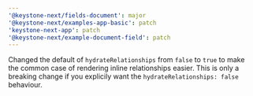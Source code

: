 ```yaml
---
'@keystone-next/fields-document': major
'@keystone-next/examples-app-basic': patch
'keystone-next-app': patch
'@keystone-next/example-document-field': patch
---
```


Changed the default of `hydrateRelationships` from `false` to `true` to make the common case of rendering inline relationships easier. This is only a breaking change if you explicily want the `hydrateRelationships: false` behaviour.
